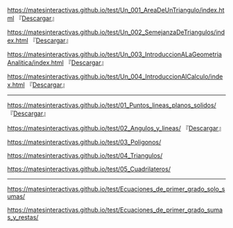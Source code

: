 https://matesinteractivas.github.io/test/Un_001_AreaDeUnTriangulo/index.html
『[Descargar](https://github.com/MatesInteractivas/test/releases/download/v1.0/Un_001_AreaDeUnTriangulo.zip)』

https://matesinteractivas.github.io/test/Un_002_SemejanzaDeTriangulos/index.html
『[Descargar](https://github.com/MatesInteractivas/test/releases/download/v1.0/Un_002_SemejanzaDeTriangulos.zip)』

https://matesinteractivas.github.io/test/Un_003_IntroduccionALaGeometriaAnalitica/index.html
『[Descargar](https://github.com/MatesInteractivas/test/releases/download/v1.0/Un_003_IntroduccionALaGeometriaAnalitica.zip)』

https://matesinteractivas.github.io/test/Un_004_IntroduccionAlCalculo/index.html
『[Descargar](https://github.com/MatesInteractivas/test/releases/download/v1.0/Un_004_IntroduccionAlCalculo.zip)』

---

https://matesinteractivas.github.io/test/01_Puntos_lineas_planos_solidos/ 『[Descargar](https://github.com/MatesInteractivas/test/releases/download/v1.0/01_Puntos_lineas_planos_solidos.zip)』

https://matesinteractivas.github.io/test/02_Angulos_y_lineas/ 『[Descargar](https://github.com/MatesInteractivas/test/releases/download/v1.0/02_Angulos_y_lineas.zip)』

https://matesinteractivas.github.io/test/03_Poligonos/

https://matesinteractivas.github.io/test/04_Triangulos/

https://matesinteractivas.github.io/test/05_Cuadrilateros/

---

https://matesinteractivas.github.io/test/Ecuaciones_de_primer_grado_solo_sumas/

https://matesinteractivas.github.io/test/Ecuaciones_de_primer_grado_sumas_y_restas/
